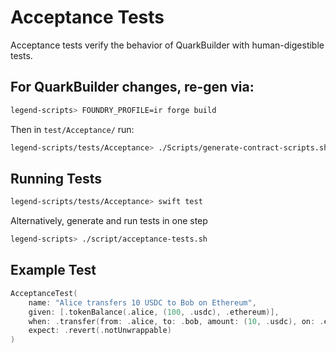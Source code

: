 # Acceptance Tests

Acceptance tests verify the behavior of QuarkBuilder with human-digestible tests.

## For QuarkBuilder changes, re-gen via:

```sh
legend-scripts> FOUNDRY_PROFILE=ir forge build
```

Then in `test/Acceptance/` run:

```sh
legend-scripts/tests/Acceptance> ./Scripts/generate-contract-scripts.sh
```

## Running Tests

```sh
legend-scripts/tests/Acceptance> swift test
```

Alternatively, generate and run tests in one step

```sh
legend-scripts> ./script/acceptance-tests.sh
```

## Example Test

```swift
AcceptanceTest(
    name: "Alice transfers 10 USDC to Bob on Ethereum",
    given: [.tokenBalance(.alice, (100, .usdc), .ethereum)],
    when: .transfer(from: .alice, to: .bob, amount: (10, .usdc), on: .ethereum),
    expect: .revert(.notUnwrappable)
)
```
